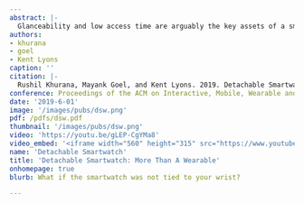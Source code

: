 ```yaml
---
abstract: |-
  Glanceability and low access time are arguably the key assets of a smartwatch. However, smartwatches are currently limited to micro-interactions. They do not enable complex interactions and, in general, they do not afford continuous use for long. We believe that smartwatches can retain micro-interactions and glanceability, but also get better at long and complex interactions. We propose a smartwatch that a user can detach, and use as more than a wearable depending on their context, requirements, and preference. Detaching the watch enables it to morph into different forms, and thereby become a better interaction device, better display, and a better sensor suite. First, we interview participants to elicit usage themes for a detachable watch. Then, we build applications that showcase the range of use-cases where a detachable smartwatch offers additional functionality compared to an always-worn one, and highlights the affordances and benefits enabled due to detachability.
authors:
- khurana
- goel
- Kent Lyons
caption: ''
citation: |-
  Rushil Khurana, Mayank Goel, and Kent Lyons. 2019. Detachable Smartwatch: More Than A Wearable. Proc. ACM Interact. Mob. Wearable Ubiquitous Technol. 3, 2, Article 50 (June 2019), 14 pages. DOI: https://doi.org/10.1145/3328921
conference: Proceedings of the ACM on Interactive, Mobile, Wearable and Ubiquitous Technologies (IMWUT), 2019
date: '2019-6-01'
image: '/images/pubs/dsw.png'
pdf: /pdfs/dsw.pdf
thumbnail: '/images/pubs/dsw.png'
video: 'https://youtu.be/gLEP-CgYMa8'
video_embed: '<iframe width="560" height="315" src="https://www.youtube.com/embed/gLEP-CgYMa8" frameborder="0" allow="accelerometer; autoplay; encrypted-media; gyroscope; picture-in-picture" allowfullscreen></iframe>'
name: 'Detachable Smartwatch'
title: 'Detachable Smartwatch: More Than A Wearable'
onhomepage: true
blurb: What if the smartwatch was not tied to your wrist?

---
```

